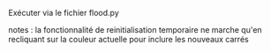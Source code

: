 Exécuter via le fichier flood.py
	
notes : la fonctionnalité de reinitialisation temporaire ne marche qu'en recliquant sur la couleur actuelle pour inclure les nouveaux carrés
